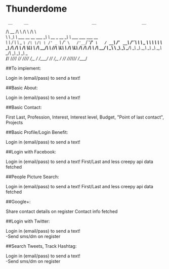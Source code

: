 # Thunderdome




     __     __                            __                    __                                  
/\ \__ /\ \                          /\ \                  /\ \                                 
\ \ ,_\\ \ \___    __  __    ___     \_\ \      __   _ __  \_\ \     ___     ___ ___       __   
 \ \ \/ \ \  _ `\ /\ \/\ \ /' _ `\   /'_` \   /'__`\/\`'__\/'_` \   / __`\ /' __` __`\   /'__`\ 
  \ \ \_ \ \ \ \ \\ \ \_\ \/\ \/\ \ /\ \L\ \ /\  __/\ \ \//\ \L\ \ /\ \L\ \/\ \/\ \/\ \ /\  __/ 
   \ \__\ \ \_\ \_\\ \____/\ \_\ \_\\ \___,_\\ \____\\ \_\\ \___,_\\ \____/\ \_\ \_\ \_\\ \____\
    \/__/  \/_/\/_/ \/___/  \/_/\/_/ \/__,_ / \/____/ \/_/ \/__,_ / \/___/  \/_/\/_/\/_/ \/____/
                                                                                                



##To implement: 

Login in (email/pass) to send a text!


##Basic About: 

Login in (email/pass) to send a text!

##Basic Contact: 

First Last, Profession, Interest, Interest level, Budget, "Point of last contact", Projects

##Basic Profile/Login Benefit: 

Login in (email/pass) to send a text!

##Login with Facebook: 

Login in (email/pass) to send a text!
First/Last and less creepy api data fetched                                                                                                


##People Picture Search: 

Login in (email/pass) to send a text!
First/Last and less creepy api data fetched                                                                                                


##Google+: 

Share contact details on register
Contact info fetched


##Login with Twitter: 

Login in (email/pass) to send a text!                                                                                                
-Send sms/dm on register


##Search Tweets, Track Hashtag: 

Login in (email/pass) to send a text!                                                                                                
-Send sms/dm on register